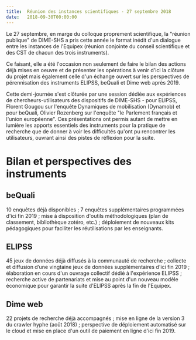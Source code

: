 ```yaml
---
title:  Réunion des instances scientifiques - 27 septembre 2018
date:   2018-09-30T00:00:00
---
```


Le 27 septembre, en marge du colloque proprement scientifique, la "réunion publique" de DIME-SHS a pris cette année le format inédit d'un dialogue entre les instances de l'Equipex (réunion conjointe du conseil scientifique et des CST de chacun des trois instruments).
<!--more-->

Ce faisant, elle a été l'occasion non seulement de faire le bilan des actions déjà mises en oeuvre et de présenter les opérations à venir d'ici la clôture du projet mais également celle d'un échange ouvert sur les perspectives de pérennisation des instruments ELIPSS, beQuali et Dime web après 2019.

Cette demi-journée s'est clôturée par une session dédiée aux expériences de chercheurs-utilisateurs des dispositifs de DIME-SHS - pour ELIPSS, Florent Gougou sur l'enquête Dynamiques de mobilisation (Dynamob) et pour beQuali, Olivier Rozenberg sur l'enquête "le Parlement français et l'union européenne".
Ces présentations ont permis autant de mettre en lumière les apports essentiels des instruments pour la pratique de recherche que de donner à voir les difficultés qu'ont pu rencontrer les utilisateurs, ouvrant ainsi des pistes de réflexion pour la suite.

# Bilan et perspectives des instruments

## beQuali
10 enquêtes déjà disponibles ; 7 enquêtes supplémentaires programmées d'ici fin 2019 ; mise à disposition d'outils méthodologiques (plan de classement, bibliothèque zotéro, etc.) ; déploiement de nouveaux kits pédagogiques pour faciliter les réutilisations par les enseignants.

## ELIPSS
45 jeux de données déjà diffusés à la communauté de recherche ; collecte et diffusion d’une vingtaine jeux de données supplémentaires d'ici fin 2019 ; élaboration en cours d'un ouvrage collectif dédié à l'expérience ELIPSS ; recherche active de partenariats et mise au point d'un nouveau modèle économique pour garantir la suite d'ELIPSS après la fin de l'Equipex.

## Dime web
22 projets de recherche déjà accompagnés ; mise en ligne de la version 3 du crawler hyphe (août 2018) ; perspective de déploiement automatisé sur le cloud et mise en place d'un outil de paiement en ligne d'ici fin 2019.
